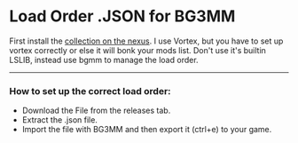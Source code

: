 # Load Order .JSON for BG3MM

First install the [collection on the nexus](https://next.nexusmods.com/baldursgate3/collections/bml65n/). I use Vortex, but you have to set up vortex correctly or else it will bonk your mods list. Don't use it's builtin LSLIB, instead use bgmm to manage the load order.


---

### How to set up the correct load order:

- Download the File from the releases tab.
- Extract the .json file.
- Import the file with BG3MM and then export it (ctrl+e) to your game.
